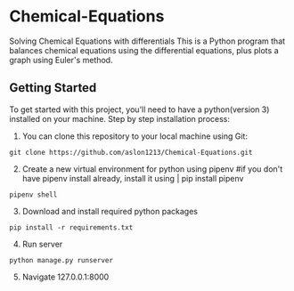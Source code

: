 # Chemical-Equations

Solving Chemical Equations with differentials
This is a Python program that balances chemical equations using the differential equations, plus plots a graph using Euler's method.

## Getting Started

To get started with this project, you'll need to have a python(version 3) installed on your machine.
Step by step installation process:

1. You can clone this repository to your local machine using Git:

```Git:
git clone https://github.com/aslon1213/Chemical-Equations.git
```

2. Create a new virtual environment for python using pipenv
   #if you don't have pipenv install already, install it using | pip install pipenv

```
pipenv shell
```

3. Download and install required python packages

```
pip install -r requirements.txt
```

4. Run server

```
python manage.py runserver
```

5. Navigate 127.0.0.1:8000
